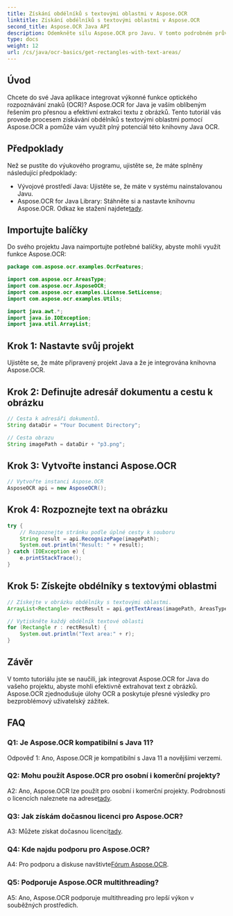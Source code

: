 ```yaml
---
title: Získání obdélníků s textovými oblastmi v Aspose.OCR
linktitle: Získání obdélníků s textovými oblastmi v Aspose.OCR
second_title: Aspose.OCR Java API
description: Odemkněte sílu Aspose.OCR pro Javu. V tomto podrobném průvodci se dozvíte, jak bez problémů extrahovat text z obrázků. Stáhněte si nyní pro efektivní rozpoznávání textu.
type: docs
weight: 12
url: /cs/java/ocr-basics/get-rectangles-with-text-areas/
---
```

## Úvod

Chcete do své Java aplikace integrovat výkonné funkce optického rozpoznávání znaků (OCR)? Aspose.OCR for Java je vaším oblíbeným řešením pro přesnou a efektivní extrakci textu z obrázků. Tento tutoriál vás provede procesem získávání obdélníků s textovými oblastmi pomocí Aspose.OCR a pomůže vám využít plný potenciál této knihovny Java OCR.

## Předpoklady

Než se pustíte do výukového programu, ujistěte se, že máte splněny následující předpoklady:

- Vývojové prostředí Java: Ujistěte se, že máte v systému nainstalovanou Javu.
-  Aspose.OCR for Java Library: Stáhněte si a nastavte knihovnu Aspose.OCR. Odkaz ke stažení najdete[tady](https://releases.aspose.com/ocr/java/).

## Importujte balíčky

Do svého projektu Java naimportujte potřebné balíčky, abyste mohli využít funkce Aspose.OCR:

```java
package com.aspose.ocr.examples.OcrFeatures;

import com.aspose.ocr.AreasType;
import com.aspose.ocr.AsposeOCR;
import com.aspose.ocr.examples.License.SetLicense;
import com.aspose.ocr.examples.Utils;

import java.awt.*;
import java.io.IOException;
import java.util.ArrayList;
```

## Krok 1: Nastavte svůj projekt

Ujistěte se, že máte připravený projekt Java a že je integrována knihovna Aspose.OCR.

## Krok 2: Definujte adresář dokumentu a cestu k obrázku

```java
// Cesta k adresáři dokumentů.
String dataDir = "Your Document Directory";

// Cesta obrazu
String imagePath = dataDir + "p3.png";
```

## Krok 3: Vytvořte instanci Aspose.OCR

```java
// Vytvořte instanci Aspose.OCR
AsposeOCR api = new AsposeOCR();
```

## Krok 4: Rozpoznejte text na obrázku

```java
try {
    // Rozpoznejte stránku podle úplné cesty k souboru
    String result = api.RecognizePage(imagePath);
    System.out.println("Result: " + result);
} catch (IOException e) {
    e.printStackTrace();
}
```

## Krok 5: Získejte obdélníky s textovými oblastmi

```java
// Získejte v obrázku obdélníky s textovými oblastmi.
ArrayList<Rectangle> rectResult = api.getTextAreas(imagePath, AreasType.PARAGRAPHS, true);

// Vytiskněte každý obdélník textové oblasti
for (Rectangle r : rectResult) {
    System.out.println("Text area:" + r);
}
```

## Závěr

V tomto tutoriálu jste se naučili, jak integrovat Aspose.OCR for Java do vašeho projektu, abyste mohli efektivně extrahovat text z obrázků. Aspose.OCR zjednodušuje úlohy OCR a poskytuje přesné výsledky pro bezproblémový uživatelský zážitek.

## FAQ

### Q1: Je Aspose.OCR kompatibilní s Java 11?

Odpověď 1: Ano, Aspose.OCR je kompatibilní s Java 11 a novějšími verzemi.

### Q2: Mohu použít Aspose.OCR pro osobní i komerční projekty?

 A2: Ano, Aspose.OCR lze použít pro osobní i komerční projekty. Podrobnosti o licencích naleznete na adrese[tady](https://purchase.aspose.com/buy).

### Q3: Jak získám dočasnou licenci pro Aspose.OCR?

 A3: Můžete získat dočasnou licenci[tady](https://purchase.aspose.com/temporary-license/).

### Q4: Kde najdu podporu pro Aspose.OCR?

 A4: Pro podporu a diskuse navštivte[Fórum Aspose.OCR](https://forum.aspose.com/c/ocr/16).

### Q5: Podporuje Aspose.OCR multithreading?

A5: Ano, Aspose.OCR podporuje multithreading pro lepší výkon v souběžných prostředích.
